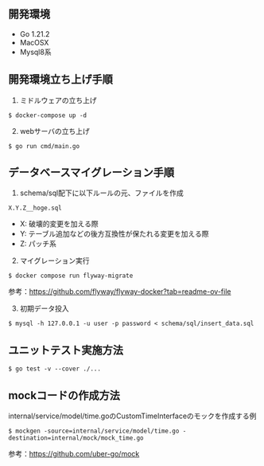 
## 開発環境
- Go 1.21.2
- MacOSX
- Mysql8系


## 開発環境立ち上げ手順

1. ミドルウェアの立ち上げ
```shell
$ docker-compose up -d
```
2. webサーバの立ち上げ

```shell
$ go run cmd/main.go
```

## データベースマイグレーション手順

1. schema/sql配下に以下ルールの元、ファイルを作成

`X.Y.Z__hoge.sql`

- X: 破壊的変更を加える際
- Y: テーブル追加などの後方互換性が保たれる変更を加える際
- Z: パッチ系
 
2. マイグレーション実行
```shell
$ docker compose run flyway-migrate
```

参考：https://github.com/flyway/flyway-docker?tab=readme-ov-file

3. 初期データ投入

```shell
$ mysql -h 127.0.0.1 -u user -p password < schema/sql/insert_data.sql
```

## ユニットテスト実施方法

```shell
$ go test -v --cover ./...
```

## mockコードの作成方法

internal/service/model/time.goのCustomTimeInterfaceのモックを作成する例
```shell
$ mockgen -source=internal/service/model/time.go -destination=internal/mock/mock_time.go
```

参考：https://github.com/uber-go/mock